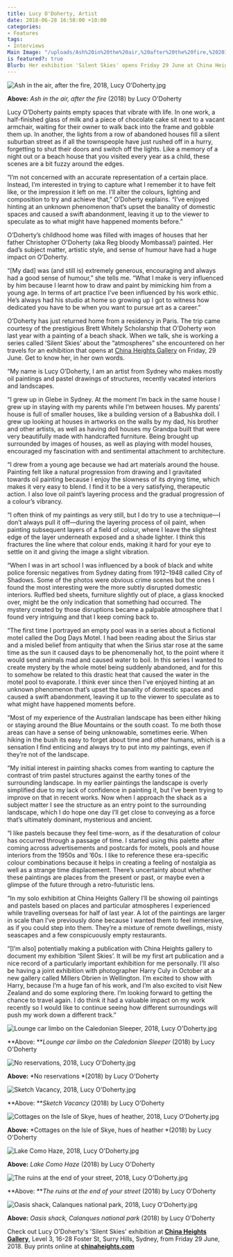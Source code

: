```yaml
---
title: Lucy O'Doherty, Artist
date: 2018-06-28 16:58:00 +10:00
categories:
- Features
tags:
- Interviews
Main Image: "/uploads/Ash%20in%20the%20air,%20after%20the%20fire,%202018,%20Lucy%20O'Doherty.jpg"
is featured?: true
Blurb: Her exhibition 'Silent Skies' opens Friday 29 June at China Heights Gallery.
---
```


![Ash in the air, after the fire, 2018, Lucy O'Doherty.jpg](/uploads/Ash%20in%20the%20air,%20after%20the%20fire,%202018,%20Lucy%20O'Doherty.jpg)

**Above:** *Ash in the air, after the fire* (2018) by Lucy O'Doherty

Lucy O’Doherty paints empty spaces that vibrate with life. In one work, a half-finished glass of milk and a piece of chocolate cake sit next to a vacant armchair, waiting for their owner to walk back into the frame and gobble them up. In another, the lights from a row of abandoned houses fill a silent suburban street as if all the townspeople have just rushed off in a hurry, forgetting to shut their doors and switch off the lights. Like a memory of a night out or a beach house that you visited every year as a child, these scenes are a bit fuzzy around the edges.

“I’m not concerned with an accurate representation of a certain place. Instead, I’m interested in trying to capture what I remember it to have felt like, or the impression it left on me. I’ll alter the colours, lighting and composition to try and achieve that,” O’Doherty explains. “I’ve enjoyed hinting at an unknown phenomenon that’s upset the banality of domestic spaces and caused a swift abandonment, leaving it up to the viewer to speculate as to what might have happened moments before.”

O’Doherty’s childhood home was filled with images of houses that her father Christopher O'Doherty (aka Reg bloody Mombassa!) painted. Her dad’s subject matter, artistic style, and sense of humour have had a huge impact on O’Doherty.

“\[My dad\] was (and still is) extremely generous, encouraging and always had a good sense of humour,” she tells me. “What I make is very influenced by him because I learnt how to draw and paint by mimicking him from a young age. In terms of art practice I’ve been influenced by his work ethic. He’s always had his studio at home so growing up I got to witness how dedicated you have to be when you want to pursue art as a career.”

O’Doherty has just returned home from a residency in Paris. The trip came courtesy of the prestigious Brett Whitely Scholarship that O’Doherty won last year with a painting of a beach shack. When we talk, she is working a series called ‘Silent Skies’ about the “atmospheres” she encountered on her travels for an exhibition that opens at [China Heights Gallery](https://chinaheights.com/) on Friday, 29 June. Get to know her, in her own words.

“My name is Lucy O’Doherty, I am an artist from Sydney who makes mostly oil paintings and pastel drawings of structures, recently vacated interiors and landscapes.

“I grew up in Glebe in Sydney. At the moment I’m back in the same house I grew up in staying with my parents while I’m between houses. My parents’ house is full of smaller houses, like a building version of a Babushka doll. I grew up looking at houses in artworks on the walls by my dad, his brother and other artists, as well as having doll houses my Grandpa built that were very beautifully made with handcrafted furniture. Being brought up surrounded by images of houses, as well as playing with model houses, encouraged my fascination with and sentimental attachment to architecture.

“I drew from a young age because we had art materials around the house.  Painting felt like a natural progression from drawing and I gravitated towards oil painting because I enjoy the slowness of its drying time, which makes it very easy to blend. I find it to be a very satisfying, therapeutic action. I also love oil paint’s layering process and the gradual progression of a colour’s vibrancy.

“I often think of my paintings as very still, but I do try to use a technique—I don’t always pull it off—during the layering process of oil paint, when painting subsequent layers of a field of colour, where I leave the slightest edge of the layer underneath exposed and a shade lighter.  I think this fractures the line where that colour ends, making it hard for your eye to settle on it and giving the image a slight vibration.

“When I was in art school I was influenced by a book of black and white police forensic negatives from Sydney dating from 1912–1948 called City of Shadows. Some of the photos were obvious crime scenes but the ones I found the most interesting were the more subtly disrupted domestic interiors. Ruffled bed sheets, furniture slightly out of place, a glass knocked over, might be the only indication that something had occurred. The mystery created by those disruptions became a palpable atmosphere that I found very intriguing and that I keep coming back to.

“The first time I portrayed an empty pool was in a series about a fictional motel called the Dog Days Motel. I had been reading about the Sirius star and a misled belief from antiquity that when the Sirius star rose at the same time as the sun it caused days to be phenomenally hot, to the point where it would send animals mad and caused water to boil. In this series I wanted to create mystery by the whole motel being suddenly abandoned, and for this to somehow be related to this drastic heat that caused the water in the motel pool to evaporate. I think ever since then I’ve enjoyed hinting at an unknown phenomenon that’s upset the banality of domestic spaces and caused a swift abandonment, leaving it up to the viewer to speculate as to what might have happened moments before.

“Most of my experience of the Australian landscape has been either hiking or staying around the Blue Mountains or the south coast. To me both those areas can have a sense of being unknowable, sometimes eerie. When hiking in the bush its easy to forget about time and other humans, which is a sensation I find enticing and always try to put into my paintings, even if they’re not of the landscape.

“My initial interest in painting shacks comes from wanting to capture the contrast of trim pastel structures against the earthy tones of the surrounding landscape. In my earlier paintings the landscape is overly simplified due to my lack of confidence in painting it, but I’ve been trying to improve on that in recent works. Now when I approach the shack as a subject matter I see the structure as an entry point to the surrounding landscape, which I do hope one day I’ll get close to conveying as a force that’s ultimately dominant, mysterious and ancient.

“I like pastels because they feel time-worn, as if the desaturation of colour has occurred through a passage of time. I started using this palette after coming across advertisements and postcards for motels, pools and house interiors from the 1950s and ’60s.  I like to reference these era-specific colour combinations because it helps in creating a feeling of nostalgia as well as a strange time displacement. There’s uncertainty about whether these paintings are places from the present or past, or maybe even a glimpse of the future through a retro-futuristic lens.

“In my solo exhibition at China Heights Gallery I’ll be showing oil paintings and pastels based on places and particular atmospheres I experienced while travelling overseas for half of last year. A lot of the paintings are larger in scale than I’ve previously done because I wanted them to feel immersive, as if you could step into them. They’re a mixture of remote dwellings, misty seascapes and a few conspicuously empty restaurants.

“\[I’m also\] potentially making a publication with China Heights gallery to document my exhibition ‘Silent Skies’. It will be my first art publication and a nice record of a particularly important exhibition for me personally. I’ll also be having a joint exhibition with photographer Harry Culy in October at a new gallery called Millers Obrien in Wellington. I’m excited to show with Harry, because I’m a huge fan of his work, and I’m also excited to visit New Zealand and do some exploring there. I’m looking forward to getting the chance to travel again. I do think it had a valuable impact on my work recently so I would like to continue seeing how different surroundings will push my work down a different track.”

![Lounge car limbo on the Caledonian Sleeper, 2018, Lucy O'Doherty.jpg](/uploads/Lounge%20car%20limbo%20on%20the%20Caledonian%20Sleeper,%202018,%20Lucy%20O'Doherty.jpg)

**Above: ***Lounge car limbo on the Caledonian Sleeper* (2018) by Lucy O'Doherty

![No reservations, 2018, Lucy O'Doherty.jpg](/uploads/No%20reservations,%202018,%20Lucy%20O'Doherty.jpg)

**Above:** *No reservations *(2018) by Lucy O'Doherty

![Sketch Vacancy, 2018, Lucy O'Doherty.jpg](/uploads/Sketch%20Vacancy,%202018,%20Lucy%20O'Doherty.jpg)

**Above: ***Sketch Vacancy* (2018) by Lucy O'Doherty

![Cottages on the Isle of Skye, hues of heather, 2018, Lucy O'Doherty.jpg](/uploads/Cottages%20on%20the%20Isle%20of%20Skye,%20hues%20of%20heather,%202018,%20Lucy%20O'Doherty.jpg)

**Above:** *Cottages on the Isle of Skye, hues of heather *(2018) by Lucy O'Doherty

![Lake Como Haze, 2018, Lucy O'Doherty.jpg](/uploads/Lake%20Como%20Haze,%202018,%20Lucy%20O'Doherty.jpg)

**Above:** *Lake Como Haze* (2018) by Lucy O'Doherty

![The ruins at the end of your street, 2018, Lucy O'Doherty.jpg](/uploads/The%20ruins%20at%20the%20end%20of%20your%20street,%202018,%20Lucy%20O'Doherty.jpg)

**Above: ***The ruins at the end of your street* (2018) by Lucy O'Doherty

![Oasis shack, Calanques national park, 2018, Lucy O'Doherty.jpg](/uploads/Oasis%20shack,%20Calanques%20national%20park,%202018,%20Lucy%20O'Doherty.jpg)

**Above:** *Oasis shack, Calanques national park* (2018) by Lucy O'Doherty

Check out Lucy O'Doherty's 'Silent Skies' exhibition at **[China Heights Gallery](http://shop.chinaheights.com/category/lucy-o-doherty)**, Level 3, 16-28 Foster St, Surry Hills, Sydney, from Friday 29 June, 2018. Buy prints online at **[chinaheights.com](http://shop.chinaheights.com/category/lucy-o-doherty)**